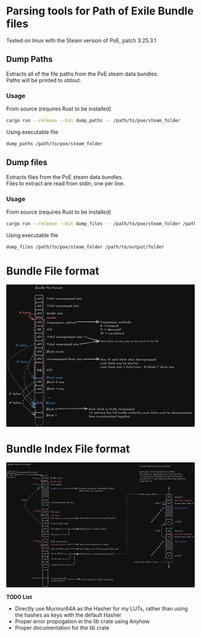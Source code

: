 # Parsing tools for Path of Exile Bundle files
Tested on linux with the Steam version of PoE, patch 3.25.3.1   

## Dump Paths
Extracts all of the file paths from the PoE steam data bundles.  
Paths will be printed to stdout.  

### Usage
From source (requires Rust to be installed)
```bash
cargo run --release --bin dump_paths -- /path/to/poe/steam_folder
```

Using executable file
```bash
dump_paths /path/to/poe/steam_folder
```

## Dump files
Extracts files from the PoE steam data bundles.  
Files to extract are read from stdin, one per line.  

### Usage
From source (requires Rust to be installed)
```bash
cargo run --release --bin dump_files -- /path/to/poe/steam_folder /path/to/output/folder
```

Using executable file
```bash
dump_files /path/to/poe/steam_folder /path/to/output/folder
```

# Bundle File format
![bundle file format](./images/bundle_spec.png)

# Bundle Index File format
![bundle index file format](./images/bundle_index_spec.png)


**TODO List**
- Directly use Murmur64A as the Hasher for my LUTs, rather than using the hashes as keys with the default Hasher
- Proper error propogation in the lib crate using Anyhow
- Proper documentation for the lib crate
